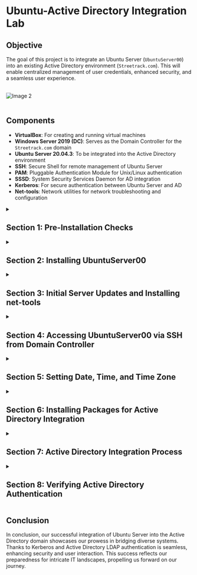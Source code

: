 # Ubuntu-Active Directory Integration Lab

## Objective

The goal of this project is to integrate an Ubuntu Server (`UbuntuServer00`) into an existing Active Directory environment (`Streetrack.com`). This will enable centralized management of user credentials, enhanced security, and a seamless user experience. <br><br>

  ![Image 2](https://i.imgur.com/zZWNfBP.png)
<br><br>

## Components

- **VirtualBox**: For creating and running virtual machines
- **Windows Server 2019 (DC)**: Serves as the Domain Controller for the `Streetrack.com` domain
- **Ubuntu Server 20.04.3**: To be integrated into the Active Directory environment
- **SSH**: Secure Shell for remote management of Ubuntu Server
- **PAM**: Pluggable Authentication Module for Unix/Linux authentication
- **SSSD**: System Security Services Daemon for AD integration
- **Kerberos**: For secure authentication between Ubuntu Server and AD
- **Net-tools**: Network utilities for network troubleshooting and configuration

<details>
  <summary><h2><b>Section 1: Pre-Installation Checks</b></h2></summary>
  Before beginning the installation process, we need to perform some preliminary checks to ensure a smooth setup.<br><br>

  - **Step 1: Validate Domain Controller (DC) Settings**:  
    Ensure that the Windows Server 2019 Domain Controller is up and running.
    Validate that DHCP and DNS services are functional on the DC.

  - **Step 2: Confirm Network Interface Card (NIC) Settings**:  
    On `UbuntuServer00`, set the NIC to "Internal Network".
    Make sure it aligns with the DC's internal network settings.<br><br>

  ![Image 2](https://i.imgur.com/4gJND4G.png)
<br><br>

</details>

<details>
  <summary><h2><b>Section 2: Installing UbuntuServer00</b></h2></summary>
  In this section, we will go through the installation process for Ubuntu Server and prepare it for integration with the Active Directory environment.<br><br>
  
  - **Step 1: Begin Installations**:  
    Boot up the `UbuntuServer00` VM from the ISO images and start the installation process.<br><br>

  ![Image 2](https://i.imgur.com/7QGI7d9.png)
<br><br>

  - **Step 2: Network Connections**:  
    During the installation, reach the "Network Connections" section.
    Ensure that we are provided an IP within the range of the DC, which is between `10.2.22.100-200`.
    In this example, we were allocated the IP `10.2.22.104`.<br><br>

  ![Image 2](https://i.imgur.com/2woJCXg.png)
<br><br>
  
  - **Step 3: Profile Setup**:  
    Here we will setup our profile:
      - Your name: Thong Huynh
      - Your server's name: ubuntuserver00
      - Pick a username: thuynh808
      - Password: ************<br><br>

  ![Image 2](https://i.imgur.com/xZXu4zn.png)
<br><br>

  - **Step 3: SSH Setup**:  
    Proceed to the SSH setup and select "Install OpenSSH server".<br><br>

  ![Image 2](https://i.imgur.com/PqhsFd1.png)
<br><br>

  - **Step 4: Complete Installation and Login**:  
    Once the installation is completed, select "Reboot Now".
    After the system reboots, press Enter, and the login prompt will appear.<br><br>

  ![Image 2](https://i.imgur.com/PSbLdjt.png)
<br><br>

  Awesome! We've successfully installed UbuntuServer00!

</details>

<details>
  <summary><h2><b>Section 3: Initial Server Updates and Installing net-tools</b></h2></summary>
  After installing Ubuntu Server, we'll ensure that it's up to date and install additional network tools for troubleshooting and configuration.<br><br>

  - **Step 1: Log in to the Ubuntu Server**:  
    Use the username and password created during the installation to log in.<br><br>

  ![Image 2](https://i.imgur.com/9o0oH2z.png)
<br><br>
  
  - **Step 2: Update the System**:  
    Run the following command to update the package list and install the latest versions.
    ```bash
    sudo apt update && sudo apt upgrade -y
    ```

  - **Step 3: Install net-tools**:  
    Run the following command to install net-tools, which provide network troubleshooting and configuration utilities.
    ```bash
    sudo apt install net-tools
    ```

</details>

<details>
  <summary><h2><b>Section 4: Accessing UbuntuServer00 via SSH from Domain Controller</b></h2></summary>
  Now that our server is updated and equipped with necessary tools, let's establish a secure SSH connection to it from the Domain Controller. 
 <br><br>

  - **Step 1: Confirm Server IP Address**:   
    Run `ifconfig` on `UbuntuServer00` to display the network details and confirm its IP address.<br><br>
    ```bash
    ifconfig
    ```
    
  ![Image 2](https://i.imgur.com/5zVVujx.png)
<br><br>
  
  - **Step 2: SSH from Domain Controller**:   
    Open the Command Prompt on the Domain Controller.
    Use the `ssh` command to initiate a connection to `UbuntuServer00`.
    ```bash
    ssh thuynh808@10.2.22.104
    ```
    
  - **Step 3: Accept Host Key and Complete Connection**: <br>
    Upon connecting for the first time, we'll be prompted to accept the host key. Verify the fingerprint, type (`yes`) and press Enter.
    
  - **Step 4: Enter Password**: <br>
    After accepting the host key,  we'll input the password we created for `UbuntuServer00`. <br>

  ![Image 2](https://i.imgur.com/QC9nIrz.png)
<br><br>
  
  Great! we were able to successfully SSH from the `DC` into our `Ubuntuserver00`

</details>

<details>
  <summary><h2><b>Section 5: Setting Date, Time, and Time Zone</b></h2></summary>
  To ensure accurate time synchronization within the domain, we'll set the date, time, and time zone for the `Ubuntuserver00` <br><br>

  - **Step 1: Switch to Root User**: <br>
    Switch to the root user to have the necessary permissions for changing the date, time, and time zone. <br>
    ```bash
    sudo su -
    ```
    <br>
    
  - **Step 2: Set Date and Time Manually**: <br>
    Set the date and time manually using the `date` command. Replace `YYYY-MM-DD` with the matching date and `HH:MM:SS` with the same time in 24-hour format as our `DC` Domain Controller. <br>
    ```bash
    date -s "YYYY-MM-DD HH:MM:SS"
    ```
    
  ![Image 2](https://i.imgur.com/wjqIdjr.png)
<br><br>
    
  - **Step 3: Set Time Zone to US/Hawaii**: <br>
    Change the system's time zone to "US/Hawaii" using the `timedatectl` command. <br><br>
    ```bash
    timedatectl set-timezone US/Hawaii
    ```

  ![Image 2](https://i.imgur.com/hUOUyhh.png)
<br><br>
    
  - **Step 4: Verify Domain Time Sync**: <br>
    Verify if the time on our Ubuntu server is synced with the domain controller's time <br><br>
    ```bash
    date
    ```

  ![Image 2](https://i.imgur.com/yixlaxk.png)
<br><br>

  So far so good! We've confirmed that both the `DC` and `Ubuntuserver00` are time synced. Matching the time between them is crucial for smooth and secure communication, accurate event recording, and reliable authentication within the network.
  
</details>

<details>
  <summary><h2><b>Section 6: Installing Packages for Active Directory Integration</b></h2></summary>
  <br>

  In this section, we'll be installing the required packages that are essential for integrating UbuntuServer00 into the Active Directory domain.

  - **Step 1: Install Packages**:  
    Open a terminal on `UbuntuServer00`.

    Run the following command to install the necessary packages for Active Directory integration:
    ```bash
    sudo apt install sssd-ad sssd-tools realmd packagekit krb5-user adcli
    ```
  <br>
    
  - **Step 2 : Kerberos Default Realm**: <br>
    Set Kerberos Authentication Default Realm: `STREETRACK.COM`

  ![Image 2](https://i.imgur.com/4MaKeNT.png)
<br><br>

  Setting the Kerberos version 5 realm defines a secure space where users and systems can authenticate and access resources within our network. Kerberos will be authenticating our Active Directory users. It will use a system of encrypted tickets to verify users. 

</details>

<details>
  <summary><h2><b>Section 7: Active Directory Integration Process</b></h2></summary>
  <br>

  In this section, we'll discover the Active Directory domain and join it using the packages we installed earlier. Joining the domain will enable access to domain resources. We will also configure package files for proper authentication. 

  - **Step 1: Discover the Domain**: <br>
    Run the command to discover the Active Directory domain: <br><br>
    ```bash
    sudo realm discover STREETRACK.COM
    ```
    This command will provide information about the Active Directory realm, such as its domain controllers and supported authentication mechanisms.
    
  ![Image 2](https://i.imgur.com/ozoacBJ.png)
<br><br>

  - **Step 2: Join the Domain**:  <br>
    Run the following command to join the Ubuntu Server to the Active Directory domain: <br><br>
    ```bash
    sudo realm join -v STREETRACK.COM
    ```
    We'll then input our domain Administrator password
        
  ![Image 2](https://i.imgur.com/P9C7poE.png)
<br><br>

  - **Step 3: Verify the Joining**:  <br>
    After successful domain joining, we can verify it using the following command: <br><br>
    ```bash
    sudo realm list
    ```
    This should display the details of the joined domain, including its name, domain controller, and configured realm.
    We can also check our DC's Active Directory Users and Computers and verify `UBUNTUSERVER00` under Computers.

  ![Image 2](https://i.imgur.com/dGsl7DW.png)
<br><br>

  ![Image 2](https://i.imgur.com/rmzK7lB.png)
<br><br>

  - **Step 4: Update PAM Configuration**:  <br>
    Run the following command to update the Pluggable Authentication Module (PAM) configuration: <br><br>
    ```bash
    sudo nano /etc/pam.d/common-session
    ```
    We're going to add an entry: <br><br>
    ```bash
    session optional    pam_mkhomedir.so
    ```
    This configuration will auto create a home directory for a user's first time log in.
            
  ![Image 2](https://i.imgur.com/uF75hfi.png) 
<br><br>
    Save and Exit with: <br>
    ```
    Ctrl + O , Enter , Ctrl + X
    ```
<br><br>

  - **Step 5: Update krb5.conf**: <br>
    Run the following command to update the krb5.conf file: <br><br>
    ```bash
    sudo nano /etc/krb5.conf
    ```
    Here we'll add 4 entries:
      - udp_preference_limit = 0
      - rdns = False
      - dns_lookup_kdc = True
      - dns_lookup_realms = True
        
  ![Image 2](https://i.imgur.com/5UatQaW.png) 
<br><br>
    Save and Exit with: <br>
    ```
    Ctrl + O , Enter , Ctrl + X
    ```
<br><br>

  - **Step 6: Update SSSD Service**: <br>
    The following command will let us update the System Security Servicess Daemon (SSSD): <br><br>
    ```bash
    sudo nano /etc/sssd/sssd.conf
    ```
    Here we'll add 2 entries and make sure everything else is there also:
      - krb5_keytab = /etc/krb5.keytab
      - ldap_keytab_init_creds = True
        
  ![Image 2](https://i.imgur.com/wXxUeWw.png) 
<br><br>
    Save and Exit with: <br>
    ```
    Ctrl + O , Enter , Ctrl + X
    ```
<br><br>
  - **Step 7: Restart SSSD Service**: <br>
    After updating the configuration, restart the System Security Services Daemon (SSSD) for changes to take effect and check its status to make sure its configured properly: <br><br>
    ```bash 
    sudo systemctl restart sssd
    ```
    ```bash
    sudo systemctl status sssd
    ```
 <br><br>
  ![Image 2](https://i.imgur.com/9gH2Vi0.png) 
<br><br>
  ![Image 2](https://i.imgur.com/83bzxUW.png) 
<br><br>

  We can see that we've joined the realm with entries to the KEYTAB and SSSD is restarted and enabled. 

</details>

<details>
  <summary><h2><b>Section 8: Verifying Active Directory Authentication</b></h2></summary>
  <br>

  To ensure that Active Directory authentication is working properly, we will perform the following steps:

  - **Step 1: Logging in with Domain Admin Account:**
    Log in to the Ubuntu Server (`UbuntuServer00`).
    We'll use our Active Directory domain admin credentials to log in: <br><br>
    ```bash
    sudo login thuynh@streetrack.com
    ```
    ![Image 2](https://i.imgur.com/cjIehEF.png) 
<br><br>
    Great! We're in! Now let's confirm that we were issued a kerberos ticket for authentication:
    
    ```bash
    klist
    ```
    ![Image 2](https://i.imgur.com/v3WfENe.png) 
<br><br>

    Looks like our ticket has been issued for us!

  - **Step 2: Adding Domain Admin to sudoers List:**
    To allow our domain admin to execute administrative commands, we'll add the domain admin to the `sudoers` list using the `visudo` command.
    ```bash
    sudo visudo
    ```
    
    ```plaintext
    thuynh ALL=(ALL:ALL) ALL
    ```
    ![Image 2](https://i.imgur.com/8pbfgra.png) 
<br><br>

    Save and exit the editor.
   
    Here we've confirmed that (`thuynh@Streetrack.com`) has sudo priveleges. <br><br>
    
    ![Image 2](https://i.imgur.com/w01L2k0.png) 
<br><br>

  - **Step 3: Log Out and Log In with Regular AD User:** <br><br>
    Log out from the current session with the domain admin account.
    ```bash
    exit
    ```
    Log in again using a different Active Directory user account to verify that general AD users can also authenticate and access the server.
    ```bash
    su - pcoulson@streetrack.com
    ```
    ![Image 2](https://i.imgur.com/VW2yr4A.png) 
<br><br>

    Excellent! We did it! We now have integrated an `ubuntuserver00` with our `Streetrack.com` domain!!

</details>

## __Conclusion__
  
  In conclusion, our successful integration of Ubuntu Server into the Active Directory domain showcases our prowess in bridging diverse systems. Thanks to Kerberos and Active Directory LDAP authentication is seamless, enhancing security and user interaction. This success reflects our preparedness for intricate IT landscapes, propelling us forward on our journey.


</details>

